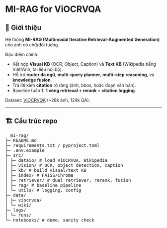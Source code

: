 # MI-RAG for ViOCRVQA

## 🔎 Giới thiệu
Hệ thống **MI-RAG (Multimodal Iterative Retrieval-Augmented Generation)** cho ảnh có chữ/đối tượng.  

Đặc điểm chính:
- Kết hợp **Visual KB** (OCR, Object, Caption) và **Text KB** (Wikipedia tiếng Việt/Anh, tài liệu nội bộ).
- Hỗ trợ **router đa ngữ**, **multi-query planner**, **multi-step reasoning**, và **knowledge fusion**.
- Trả lời kèm **citation** rõ ràng (ảnh, bbox, hoặc đoạn văn bản).
- Baseline tuần 1: **1 vòng retrieval + rerank + citation logging**.

Dataset: [ViOCRVQA](https://github.com/qhnhynmm/ViOCRVQA-Dataset) (~28k ảnh, 124k QA).

---

## 🏗 Cấu trúc repo
<pre>
  mi-rag/
├─ README.md
├─ requirements.txt / pyproject.toml
├─ .env.example
├─ src/
│ ├─ dataio/ # load ViOCRVQA, Wikipedia
│ ├─ vision/ # OCR, object detection, caption
│ ├─ kb/ # build visual/text KB
│ ├─ index/ # FAISS/Chroma
│ ├─ retriever/ # dual retriever, rerank, fusion
│ ├─ rag/ # baseline pipeline
│ └─ utils/ # logging, config
├─ data/
│ ├─ viocrvqa/
│ └─ wiki/
├─ logs/
│ └─ runs/
└─ notebooks/ # demo, sanity check
</pre>
